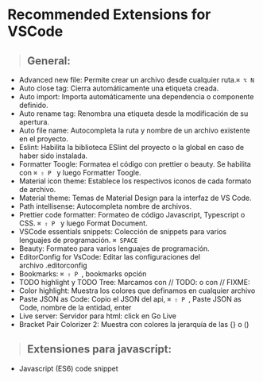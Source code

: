 # Recommended Extensions for VSCode

>## General:

* Advanced new file: Permite crear un archivo desde cualquier ruta.```⌘ ⌥ N```
* Auto close tag: Cierra automáticamente una etiqueta creada.
* Auto import: Importa automáticamente una dependencia o componente definido.
* Auto rename tag: Renombra una etiqueta desde la modificación de su apertura.
* Auto file name: Autocompleta la ruta y nombre de un archivo existente en el proyecto.
* Eslint: Habilita la biblioteca ESlint del proyecto o la global en caso de haber sido instalada.
* Formatter Toogle: Formatea el código con prettier o beauty. Se habilita con ```⌘ ⇧ P ``` y luego Formatter Toogle.
* Material icon theme: Establece los respectivos iconos de cada formato de archivo.
* Material theme: Temas de Material Design para la interfaz de VS Code.
* Path intellisense: Autocompleta nombre de archivos.
* Prettier code formatter: Formateo de código Javascript, Typescript o CSS. ```⌘ ⇧ P ``` y luego Format Document.
* VSCode essentials snippets: Colección de snippets para varios lenguajes de programación. ```⌘ SPACE ```
* Beauty: Formateo para varios lenguajes de programación.
* EditorConfig for VsCode: Editar las configuraciones del archivo .editorconfig
* Bookmarks: ```⌘ ⇧ P ```, bookmarks opción
* TODO highlight y TODO Tree: Marcamos con // TODO: o con // FIXME:
* Color highlight: Muestra los colores que definamos en cualquier archivo
* Paste JSON as Code: Copio el JSON del api, ```⌘ ⇧ P ```, Paste JSON as Code, nombre de la entidad, enter
* Live server: Servidor para html: click en Go Live
* Bracket Pair Colorizer 2: Muestra con colores la jerarquía de las {} o ()

>## Extensiones para javascript:

* Javascript (ES6) code snippet
